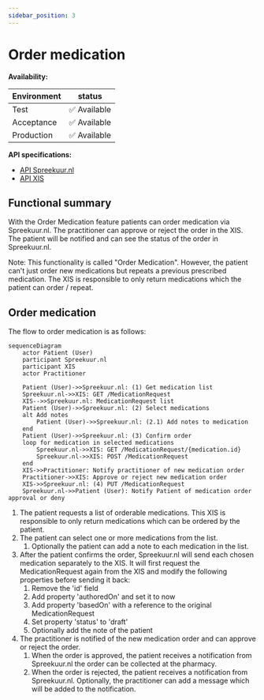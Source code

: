 ```yaml
---
sidebar_position: 3
---
```

# Order medication 
**Availability:**

| Environment | status       |
|-------------|--------------|
| Test        | ✅ Available  |
| Acceptance  | ✅ Available  |
| Production  | ✅ Available  |

**API specifications:**
* [API Spreekuur.nl](/openapi/medication-spreekuur)
* [API XIS](/openapi/medication-xis)

## Functional summary
With the Order Medication feature patients can order medication via Spreekuur.nl. The practitioner can approve or reject
the order in the XIS. The patient will be notified and can see the status of the order in Spreekuur.nl.

Note: This functionality is called "Order Medication". However, the patient can't just order new medications but repeats
a previous prescribed medication. The XIS is responsible to only return medications which the patient can order / repeat.

## Order medication
The flow to order medication is as follows:
```mermaid
sequenceDiagram
    actor Patient (User)
    participant Spreekuur.nl
    participant XIS
    actor Practitioner
    
    Patient (User)->>Spreekuur.nl: (1) Get medication list
    Spreekuur.nl->>XIS: GET /MedicationRequest
    XIS-->>Spreekuur.nl: MedicationRequest list
    Patient (User)->>Spreekuur.nl: (2) Select medications
    alt Add notes
        Patient (User)->>Spreekuur.nl: (2.1) Add notes to medication
    end
    Patient (User)->>Spreekuur.nl: (3) Confirm order
    loop for medication in selected medications
        Spreekuur.nl->>XIS: GET /MedicationRequest/{medication.id}
        Spreekuur.nl->>XIS: POST /MedicationRequest
    end
    XIS->>Practitioner: Notify practitioner of new medication order
    Practitioner->>XIS: Approve or reject new medication order
    XIS->>Spreekuur.nl: (4) PUT /MedicationRequest
    Spreekuur.nl->>Patient (User): Notify Patient of medication order approval or deny 
```
1. The patient requests a list of orderable medications. This XIS is responsible to only return medications which can be
    ordered by the patient.
2. The patient can select one or more medications from the list.
   1. Optionally the patient can add a note to each medication in the list.
3. After the patient confirms the order, Spreekuur.nl will send each chosen medication separately to the XIS. It will 
   first request the MedicationRequest again from the XIS and modify the following properties before sending it back:
   1. Remove the 'id' field
   2. Add property 'authoredOn' and set it to now
   3. Add property 'basedOn' with a reference to the original MedicationRequest
   4. Set property 'status' to 'draft'
   5. Optionally add the note of the patient
4. The practitioner is notified of the new medication order and can approve or reject the order. 
   1. When the order is approved, the patient receives a notification from Spreekuur.nl the order can be collected at
      the pharmacy.
   2. When the order is rejected, the patient receives a notification from Spreekuur.nl. Optionally, the practitioner can 
      add a message which will be added to the notification.
